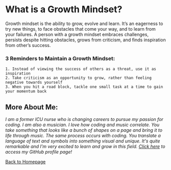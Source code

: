 # **What is a Growth Mindset?**

Growth mindset is the ability to grow, evolve and learn. It’s an eagerness to try new things, to face obstacles that come your way, and to learn from your failures. A person with a growth mindset embraces challenges, persists despite hitting obstacles, grows from criticism, and finds inspiration from other’s success.

### 3 Reminders to Maintain a Growth Mindset:
```
1. Instead of viewing the success of others as a threat, use it as inspiration
2. Take criticism as an opportunity to grow, rather than feeling negative towards yourself
3. When you hit a road block, tackle one small task at a time to gain your momentum back
```

## **More About Me:**

*I am a former ICU nurse who is changing careers to pursue my passion for coding. I am also a musician. I love how coding and music correlate. You take something that looks like a bunch of shapes on a page and bring it to life through music. The same process occurs with coding. You translate a language of text and symbols into something visual and unique. It's quite remarkable and I’m very excited to learn and grow in this field. [Click here](https://github.com/sarahcreager) to access my GitHub profile page!*

[Back to Homepage](../README.md)
